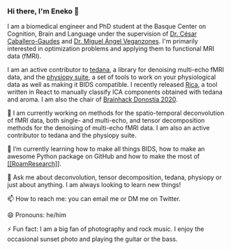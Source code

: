 ### Hi there, I'm Eneko 👋

<!--
**eurunuela/eurunuela** is a ✨ _special_ ✨ repository because its `README.md` (this file) appears on your GitHub profile.

Here are some ideas to get you started:

- 🔭 I’m currently working on ...
- 🌱 I’m currently learning ...
- 👯 I’m looking to collaborate on ...
- 🤔 I’m looking for help with ...
- 💬 Ask me about ...
- 📫 How to reach me: ...
- 😄 Pronouns: ...
- ⚡ Fun fact: ...
-->

I am a biomedical engineer and PhD student at the Basque Center on Cognition, Brain and Language under the supervision of [Dr. César Caballero-Gaudes](https://scholar.google.com/citations?user=EGyN5_YAAAAJ&hl=en&oi=ao) and [Dr. Miguel Ángel Veganzones](https://scholar.google.es/citations?user=8o-d6B4AAAAJ&hl=en). I'm primarily interested in optimization problems and applying them to functional MRI data (fMRI).

I am an active contributor to [tedana](https://github.com/ME-ICA/tedana), a library for denoising multi-echo fMRI data, and the [physiopy suite](https://github.com/physiopy), a set of tools to work on your physiological data as well as making it BIDS compatible. I recently released [Rica](https://github.com/ME-ICA/rica), a tool written in React to manually classify ICA components obtained with tedana and aroma. I am also the chair of [Brainhack Donostia 2020](https://brainhack-donostia.github.io).

🔭 I am currently working on methods for the spatio-temporal deconvolution of fMRI data, both single- and multi-echo, and tensor decomposition methods for the denoising of multi-echo fMRI data. I am also an active contributor to tedana and the physiopy suite.

🌱 I’m currently learning how to make all things BIDS, how to make an awesome Python package on GitHub and how to make the most of [[[RoamResearch]]](https://roamresearch.com).

💬 Ask me about deconvolution, tensor decomposition, tedana, physiopy or just about anything. I am always looking to learn new things!

📫 How to reach me: you can email me or DM me on Twitter.

😄 Pronouns: he/him

⚡ Fun fact: I am a big fan of photography and rock music. I enjoy the occasional sunset photo and playing the guitar or the bass.
